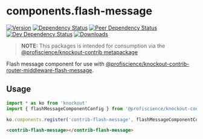 # components.flash-message

[![Version][npm-version-shield]][npm]
[![Dependency Status][david-dm-shield]][david-dm]
[![Peer Dependency Status][david-dm-peer-shield]][david-dm-peer]
[![Dev Dependency Status][david-dm-dev-shield]][david-dm-dev]
[![Downloads][npm-stats-shield]][npm-stats]

[david-dm]: https://david-dm.org/Profiscience/knockout-contrib?path=packages/components.flash-message
[david-dm-shield]: https://david-dm.org/Profiscience/knockout-contrib/status.svg?path=packages/components.flash-message
[david-dm-peer]: https://david-dm.org/Profiscience/knockout-contrib?path=packages/components.flash-message&type=peer
[david-dm-peer-shield]: https://david-dm.org/Profiscience/knockout-contrib/peer-status.svg?path=packages/components.flash-message
[david-dm-dev]: https://david-dm.org/Profiscience/knockout-contrib?path=packages/components.flash-message&type=dev
[david-dm-dev-shield]: https://david-dm.org/Profiscience/knockout-contrib/dev-status.svg?path=packages/components.flash-message
[npm]: https://www.npmjs.com/package/@profiscience/knockout-contrib-components-flash-message
[npm-version-shield]: https://img.shields.io/npm/v/@profiscience/knockout-contrib-components-flash-message.svg
[npm-stats]: http://npm-stat.com/charts.html?package=@profiscience/knockout-contrib-components-flash-message&author=&from=&to=
[npm-stats-shield]: https://img.shields.io/npm/dt/@profiscience/knockout-contrib-components-flash-message.svg?maxAge=2592000

> **NOTE:** This packages is intended for consumption via the [@profiscience/knockout-contrib metapackage](../_)

Flash message component for use with [@profiscience/knockout-contrib-router-middleware-flash-message](../router.middleware.flashMessage).

## Usage

```typescript
import * as ko from 'knockout'
import { flashMessageComponentConfig } from '@profiscience/knockout-contrib'

ko.components.register('contrib-flash-message', flashMessageComponentConfig)
```

```html
<contrib-flash-message></contrib-flash-message>
```
